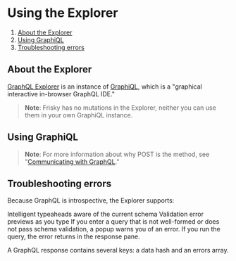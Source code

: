 # Using the Explorer

1. [About the Explorer](#about-the-explorer)
2. [Using GraphiQL](#using-graphiql)
3. [Troubleshooting errors](#troubleshooting-errors)

## About the Explorer
[GraphQL Explorer](https://frisky.herokuapp.com/graphql) is an instance of [GraphiQL](https://github.com/graphql/graphiql), which is a "graphical interactive in-browser GraphQL IDE."

> **Note**: Frisky has no mutations in the Explorer, neither you can use them in your own GraphiQL instance.

## Using GraphiQL

> **Note**: For more information about why POST is the method, see "[Communicating with GraphQL](forming-calls.md#communicating-with-graphql)."

## Troubleshooting errors
Because GraphQL is introspective, the Explorer supports:

Intelligent typeaheads aware of the current schema
Validation error previews as you type
If you enter a query that is not well-formed or does not pass schema validation, a popup warns you of an error. If you run the query, the error returns in the response pane.

A GraphQL response contains several keys: a data hash and an errors array.